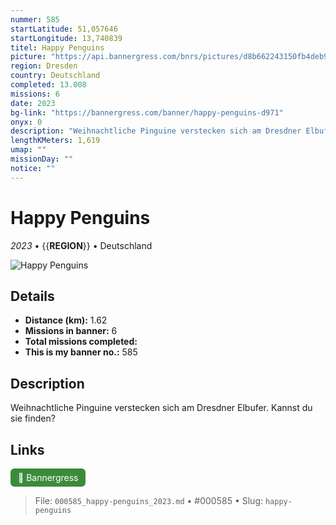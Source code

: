 ```yaml
---
nummer: 585
startLatitude: 51,057646
startLongitude: 13,740839
titel: Happy Penguins
picture: "https://api.bannergress.com/bnrs/pictures/d8b662243150fb4deb9d1b4b29fd8f61"
region: Dresden
country: Deutschland
completed: 13.008
missions: 6
date: 2023
bg-link: "https://bannergress.com/banner/happy-penguins-d971"
onyx: 0
description: "Weihnachtliche Pinguine verstecken sich am Dresdner Elbufer. Kannst du sie finden?"
lengthKMeters: 1,619
umap: ""
missionDay: ""
notice: ""
---
```

# Happy Penguins

*2023* • {{__REGION__}} • Deutschland

![Happy Penguins](https://api.bannergress.com/bnrs/pictures/d8b662243150fb4deb9d1b4b29fd8f61)



## Details
- **Distance (km):** 1.62
- **Missions in banner:** 6
- **Total missions completed:** 
- **This is my banner no.:** 585



## Description
Weihnachtliche Pinguine verstecken sich am Dresdner Elbufer. Kannst du sie finden?



## Links
<a href="https://bannergress.com/banner/happy-penguins-d971" target="_blank" style="display:inline-block;margin-right:8px;padding:6px 12px;background:#3c8b3c;color:#fff;text-decoration:none;border-radius:6px;">🔗 Bannergress</a>



> File: `000585_happy-penguins_2023.md` • #000585 • Slug: `happy-penguins`
